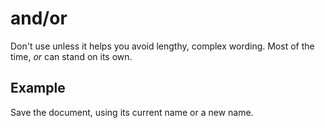 # and/or

Don't use unless it helps you avoid lengthy, complex wording. Most of the time, *or* can stand on its own.

## Example

Save the document, using its current name or a new name.
